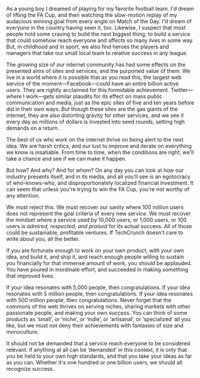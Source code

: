 

As a young boy I dreamed of playing for my favorite football team. I'd dream of lifting the FA Cup, and then
watching the slow-motion replay of my audacious winning goal from every angle on Match of the Day. I'd dream
of everyone in the country having seen it, too. Likewise, I suspect that most people hold some craving to
build the next biggest thing; to build a service that could somehow reach everyone and affects so many lives
in some way. But, in childhood and in sport, we also find heroes the players and managers that take our small
local team to relative success in any league.

The growing size of our internet community has had some effects on the presented aims of sites and services,
and the purported value of them. We live in a world where it is possible that as you read this, the largest
web service of the moment—Facebook—could have an entire billion active users. They are rightly acclaimed
for this formidable achievement. Twitter—where I work—gets similar plaudits for its effect on mass public
communication and media, just as the epic sites of five and ten years before did in their own ways. But though
these sites are the gas giants of the internet, they are also distorting gravity for other services, and we
see it every day as millions of dollars is invested into seed rounds, setting high demands on a return.

The best of us who work on the internet thrive on being alert to the next idea. We are harsh critics, and our
lust to improve and iterate on everything we know is insatiable. From time to time, when the conditions are
right, we'll take a chance and see if we can make it happen.

But how? And why? And for whom? On any day you can look at how our industry presents itself, and in its media,
and all you'll see is an egotocracy of who-knows-who, and disproportionately localized financial investment.
It can seem that unless you're trying to win the FA Cup, you're not worthy of any attention.

We must reject this. We must recover our sanity where 100 million users does not represent the goal criteria
of every new service. We must recover the mindset where a service used by 10,000 users, or 1,000 users, or 100
users is *admired, respected, and praised* for its actual success. All of those could be sustainable,
profitable ventures. If TechCrunch doesn't care to write about you, all the better.

If you are fortunate enough to work on your own product, with your own idea, and build it, and ship it, and
reach enough people willing to sustain you financially for that immense amount of work, you should be
applauded. You have poured in inordinate effort, and succeeded in making something that improved lives.

If your idea resonates with 5,000 people, then congratulations. If your idea resonates with 5 million people,
then congratulations. If your idea resonates with 500 million people, then congratulations. Never forget that
the commons of the web thrives on serving niches, sharing markets with other passionate people, and making
your own success. You can think of some products as ‘small’, or ‘niche’, or ‘indie’, or
‘artisanal’, or ‘specialized’ all you like, but we must not deny their achievements with fantasies of
size and monoculture.

It should not be demanded that a service reach everyone to be considered relevant. If anything at all can be
‘demanded’ in this context, it is only that you be held to your own high standards, and that you take your
ideas as far as you can. Whether it's one hundred or one billion users, we should all recognize success.